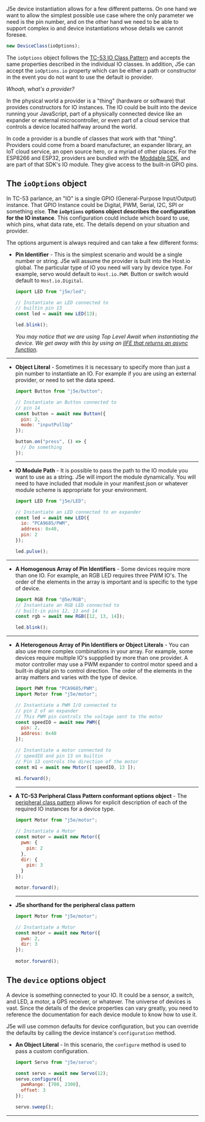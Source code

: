 J5e device instantiation allows for a few different patterns. On one hand we want to allow the simplest possible use case where the only parameter we need is the pin number, and on the other hand we need to be able to support complex io and device instantiations whose details we cannot foresee. 

````js
new DeviceClass(ioOptions);
````

The ```ioOptions``` object follows the [TC-53 IO Class Pattern](https://github.com/EcmaTC53/spec/blob/master/docs/tc53.md#9-io-class-pattern) and accepts the same properties described in the individual IO classes. In addition, J5e can accept the `ioOptions.io` property which can be either a path or constructor in the event you do not want to use the default io provider.

*Whoah, what's a provider?*

In the physical world a provider is a "thing" (hardware or software) that provides constructors for IO instances. The IO could be built into the device running your JavaScript, part of a physically connected device like an expander or external microcontroller, or even part of a cloud service that controls a device located halfway around the world. 

In code a provider is a bundle of classes that work with that "thing". Providers could come from a board manufacturer, an expander library, an IoT cloud service, an open source hero, or a myriad of other places. For the ESP8266 and ESP32, providers are bundled with the [Moddable SDK](https://github.com/Moddable-OpenSource/moddable), and are part of that SDK's IO module. They give access to the built-in GPIO pins.

## The `ioOptions` object
In TC-53 parlance, an "IO" is a single GPIO (General-Purpose Input/Output) instance. That GPIO Instance could be Digital, PWM, Serial, I2C, SPI or something else. **The ```ioOptions``` options object describes the configuration for the IO instance**. This configuration could include which board to use, which pins, what data rate, etc. The details depend on your situation and provider. 

The options argument is always required and can take a few different forms: 
* **Pin Identifier** - This is the simplest scenario and would be a single number or string. J5e will assume the provider is built into the Host.io global. The particular type of IO you need will vary by device type. For example, servo would default to ```Host.io.PWM```. Button or switch would default to ```Host.io.Digital```.
  ````js
  import LED from "j5e/led";

  // Instantiate an LED connected to 
  // builtin pin 13
  const led = await new LED(13);

  led.blink();
  ````

  *You may notice that we are using Top Level Await when instantiating the device. We get away with this by using an [IIFE that returns an async function](https://anthonychu.ca/post/async-await-typescript-nodejs/).*
---
* **Object Literal** - Sometimes it is necessary to specify more than just a pin number to instantiate an IO. For example if you are using an external provider, or need to set the data speed.
  ````js
  import Button from "j5e/button";
  
  // Instantiate an Button connected to 
  // pin 14
  const button = await new Button({
    pin: 2,
    mode: "inputPullUp"
  });

  button.on("press", () => { 
    // Do something
  });
  ```` 
  ---
* **IO Module Path** - It is possible to pass the path to the IO module you want to use as a string. J5e will import the module dynamically. You will need to have included that module in your manifest.json or whatever module scheme is appropriate for your environment.
  ````js
  import LED from "j5e/LED";
  
  // Instantiate an LED connected to an expander
  const led = await new LED({
    io: "PCA9685/PWM",
    address: 0x40,
    pin: 2
  });

  led.pulse();  
  ````
---
* **A Homogenous Array of Pin Identifiers** - Some devices require more than one IO. For example, an RGB LED requires three PWM IO's. The order of the elements in the array is important and is specific to the type of device.
  ````js
  import RGB from "@5e/RGB";
  // Instantiate an RGB LED connected to 
  // built-in pins 12, 13 and 14 
  const rgb = await new RGB([12, 13, 14]);

  led.blink();
  ````
---
* **A Heterogenous Array of Pin Identifiers or Object Literals** - You can also use more complex combinations in your array. For example, some devices require multiple IO's suppplied by more than one provider. A motor controller may use a PWM expander to control motor speed and a built-in digital pin to control direction. The order of the elements in the array matters and varies with the type of device.
  ````js
  import PWM from "PCA9685/PWM";
  import Motor from "j5e/motor";

  // Instantiate a PWM I/O connected to 
  // pin 2 of an expander
  // This PWM pin controls the voltage sent to the motor
  const speedIO = await new PWM({
    pin: 2,
    address: 0x40
  });

  // Instantiate a motor connected to 
  // speedIO and pin 13 on builtin
  // Pin 13 controls the direction of the motor
  const m1 = await new Motor([ speedIO, 13 ]);
    
  m1.forward();
  ````

  ---
* **A TC-53 Peripheral Class Pattern conformant options object** - The [peripheral class pattern](https://github.com/EcmaTC53/spec/blob/master/docs/tc53.md#12-peripheral-class-pattern) allows for explicit description of each of the required IO instances for a device type.
  ````js
  import Motor from "j5e/motor";

  // Instantiate a Motor
  const motor = await new Motor({
    pwm: {
      pin: 2
    },
    dir: {
      pin: 3
    }
  });

  motor.forward();
  ````

  ---
* **J5e shorthand for the peripheral class pattern**
  ````js
  import Motor from "j5e/motor";

  // Instantiate a Motor
  const motor = await new Motor({
    pwm: 2,
    dir: 3
  });
    
  motor.forward();
  ````

## The ```device``` options object
A device is something connected to your IO. It could be a sensor, a switch, and LED, a motor, a GPS receiver, or whatever. The universe of devices is vast. Since the details of the device properties can vary greatly, you need to reference the documentation for each device module to know how to use it. 

J5e will use common defaults for device configuration, but you can override the defaults by calling the device instance's `configuration` method.

* **An Object Literal** - In this scenario, the ```configure``` method is used to pass a custom configuration.
  ````js
  import Servo from "j5e/servo";

  const servo = await new Servo(12);
  servo.configure({
    pwmRange: [700, 2300],
    offset: 3
  });

  servo.sweep();
  ````

---
